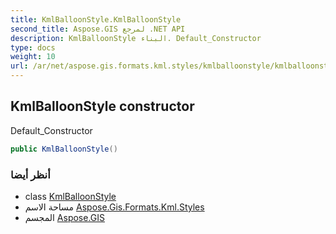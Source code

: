 ```yaml
---
title: KmlBalloonStyle.KmlBalloonStyle
second_title: Aspose.GIS لمرجع .NET API
description: KmlBalloonStyle البناء. Default_Constructor
type: docs
weight: 10
url: /ar/net/aspose.gis.formats.kml.styles/kmlballoonstyle/kmlballoonstyle/
---
```

## KmlBalloonStyle constructor

Default_Constructor

```csharp
public KmlBalloonStyle()
```

### أنظر أيضا

* class [KmlBalloonStyle](../)
* مساحة الاسم [Aspose.Gis.Formats.Kml.Styles](../../kmlballoonstyle/)
* المجسم [Aspose.GIS](../../../)


